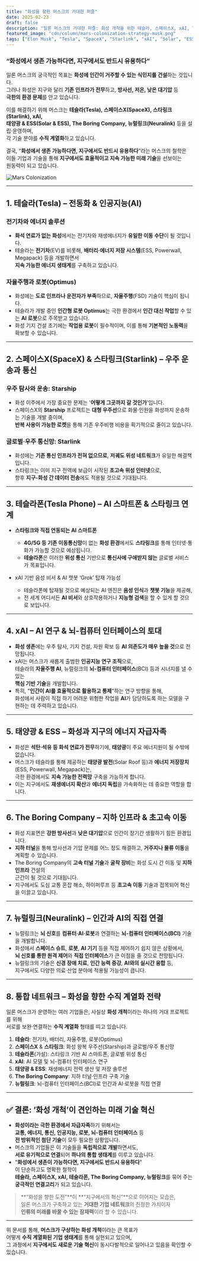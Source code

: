 ```yaml
---
title: "화성을 향한 머스크의 거대한 퍼즐"
date: 2025-02-23
draft: false
description: "일론 머스크의 거대한 퍼즐: 화성 개척을 위한 테슬라, 스페이스X, xAI, The Boring Company, Neuralink Corporation의 연결고리"
featured_image: "cdn/column/mars-colonization-strategy-musk.png"
tags: ["Elon Musk", "Tesla", "SpaceX", "Starlink", "xAI", "Solar", "ESS", "The Boring Company", "Neuralink Corporation", "Mars", "Phone"]
---
```


### “화성에서 생존 가능하다면, 지구에서도 반드시 유용하다”

일론 머스크의 궁극적인 목표는 **화성에 인간이 거주할 수 있는 식민지를 건설**하는 것입니다.  
그러나 화성은 지구와 달리 **기존 인프라가 전무**하고, **방사선, 저온, 낮은 대기압** 등  
**극한의 환경 문제**를 안고 있습니다.  

이를 해결하기 위해 머스크는 **테슬라(Tesla), 스페이스X(SpaceX), 스타링크(Starlink), xAI,  
태양광 & ESS(Solar & ESS), The Boring Company, 뉴럴링크(Neuralink)** 등을 설립·운영하며,  
각 기술 분야를 **수직 계열화**하고 있습니다.

결국, “**화성에서 생존 가능하다면, 지구에서도 반드시 유용하다**”라는 머스크의 철학은  
이들 기업과 기술을 통해 **지구에서도 효율적이고 지속 가능한 미래 기술**을 선보이는  
원동력이 되고 있습니다.

![Mars Colonization](https://blog.plura.io/cdn/column/mars-colonization-strategy-musk.png)

---

## 1. 테슬라(Tesla) – 전동화 & 인공지능(AI)
### 전기차와 에너지 솔루션
- **화석 연료가 없는 화성**에서는 전기차와 재생에너지가 **유일한 이동 수단**이 될 것입니다.  
- 테슬라는 **전기차**(EV)를 비롯해, **배터리·에너지 저장 시스템**(ESS, Powerwall, Megapack) 등을 개발하면서  
  **지속 가능한 에너지 생태계**를 구축하고 있습니다.

### 자율주행과 로봇(Optimus)
- 화성에는 **도로 인프라나 운전자가 부족**하므로, **자율주행**(FSD) 기술이 핵심이 됩니다.  
- 테슬라가 개발 중인 **인간형 로봇 Optimus**는 극한 환경에서 **인간 대신 작업**할 수 있는 **AI 로봇**으로 주목받고 있습니다.  
- 화성 기지 건설 초기에는 **작업용 로봇**이 필수적이며, 이를 통해 **기본적인 노동력**을 확보할 수 있습니다.

---

## 2. 스페이스X(SpaceX) & 스타링크(Starlink) – 우주 운송과 통신
### 우주 탐사와 운송: Starship
- 화성 이주에서 가장 중요한 문제는 '**어떻게 그곳까지 갈 것인가**'입니다.  
- 스페이스X의 **Starship** 프로젝트는 **대형 우주선**으로 화물·인원을 화성까지 운송하는 기술을 개발 중이며,  
  **반복 사용이 가능한 로켓**을 통해 기존 우주비행 비용을 획기적으로 줄이고 있습니다.

### 글로벌·우주 통신망: Starlink
- 화성에는 **기존 통신 인프라가 전혀 없으므로**, **저궤도 위성 네트워크**가 유일한 해결책입니다.  
- 스타링크는 이미 지구 전역에 보급이 시작된 **초고속 위성 인터넷**으로,  
  향후 **지구-화성 간 데이터 전송**에도 적용될 것으로 기대됩니다.

---

## 3. 테슬라폰(Tesla Phone) – AI 스마트폰 & 스타링크 연계
- **스타링크와 직접 연동되는 AI 스마트폰**  
  - **4G/5G 등 기존 이동통신망**이 없는 **화성 환경**에서도 **스타링크**를 통해 인터넷·통화가 가능할 것으로 예상됩니다.  
  - **테슬라폰**은 이러한 **위성 통신** 기반으로 **통신사에 구애받지 않는** 글로벌 서비스가 목표입니다.

- xAI 기반 음성 비서 & AI 챗봇 ‘Grok’ 탑재 가능성  
  - 테슬라폰에 탑재될 것으로 예상되는 AI 엔진은 **음성 인식**과 **챗봇 기능**을 제공해,  
  - 전 세계 어디서든 **AI 비서**와 상호작용하거나 **지능형 검색**을 할 수 있게 할 것으로 보입니다.

---

## 4. **xAI – AI 연구 & 뇌-컴퓨터 인터페이스의 토대**
- **화성 생존**에는 우주 탐사, 기지 건설, 자원 확보 등 **AI 의존도가 매우 높을 것**으로 전망됩니다.  
- xAI는 머스크가 새롭게 출범한 **인공지능 연구 조직**으로,  
  테슬라의 **자율주행 AI**, 뉴럴링크의 **뇌-컴퓨터 인터페이스**(BCI) 등과 시너지를 낼 수 있는  
  **핵심 기반 기술**을 개발합니다.  
- 특히, "**인간이 AI를 효율적으로 활용하고 통제**"하는 연구 방향을 통해,  
  화성에서 사람이 직접 하기 어려운 위험한 작업을 **AI**가 담당하도록 하는 모델을 구현하는 데 주력하고 있습니다.

---

## 5. **태양광 & ESS – 화성과 지구의 에너지 자급자족**
- 화성은 **석탄·석유 등 화석 연료가 전무**하기에, **태양광**이 주요 에너지원이 될 수밖에 없습니다.  
- 머스크가 테슬라를 통해 제공하는 **태양광 발전**(Solar Roof 등)과 **에너지 저장장치**(ESS, Powerwall, Megapack)는,  
  극한 환경에서도 **지속 가능한 전력망** 구축을 가능하게 합니다.  
- 이는 지구에서도 **재생에너지 확산**과 **에너지 독립**을 가속화하는 데 중요한 역할을 합니다.

---

## 6. **The Boring Company – 지하 인프라 & 초고속 이동**
- 화성 지표면은 **강한 방사선**과 **낮은 대기압**으로 인간이 장기간 생활하기 힘든 환경입니다.  
- **지하 터널**을 통해 방사선과 기압 문제를 어느 정도 해결하고, **거주지나 물류 이동**을 계획할 수 있습니다.  
- The Boring Company의 **고속 터널 기술**과 **굴착 장비**는 화성 도시 간 이동 및 **지하 인프라** 건설의  
  근간이 될 것으로 기대됩니다.  
- 지구에서도 도심 교통 혼잡 해소, 하이퍼루프 등 **초고속 이동** 기술과 접목되어 혁신을 이끌고 있습니다.

---

## 7. 뉴럴링크(Neuralink) – 인간과 AI의 직접 연결
- 뉴럴링크는 **뇌 신호**를 **컴퓨터·AI·로봇**과 연결하는 **뇌-컴퓨터 인터페이스(BCI)** 기술을 개발합니다.  
- 화성에서 **스페이스 슈트**, **로봇**, **AI 기기** 등을 직접 제어하기 쉽지 않은 상황에서,  
  **뇌 신호를 통한 원격 제어**와 **직접 인터페이스**가 큰 이점을 줄 것으로 전망됩니다.  
- 뉴럴링크의 기술은 **신경 장애 치료**, **인간 능력 증강**, **AI와의 실시간 융합** 등,  
  지구에서도 다양한 의료·산업 분야에 적용될 가능성이 큽니다.

---

## 8. **통합 네트워크 – 화성을 향한 수직 계열화 전략**
일론 머스크가 운영하는 여러 기업들은, 사실상 **화성 개척**이라는 하나의 거대 프로젝트를 위해  
서로를 보완·연결하는 **수직 계열화** 형태를 띠고 있습니다.

1. **테슬라**: 전기차, 배터리, 자율주행, 로봇(Optimus)  
2. **스페이스X** & **스타링크**: 화성 왕복 우주선(Starship)과 글로벌/우주 통신망  
3. **테슬라폰**(가설): 스타링크 기반 AI 스마트폰, 글로벌 위성 통신  
4. **xAI**: AI 모델 및 뇌-컴퓨터 인터페이스 연구  
5. **태양광 & ESS**: 재생에너지 전력 생산 및 저장 솔루션  
6. **The Boring Company**: 지하 터널·인프라 구축 기술  
7. **뉴럴링크**: 뇌-컴퓨터 인터페이스(BCI)로 인간과 AI·로봇을 직접 연결  

---

## ✅ 결론: ‘화성 개척’이 견인하는 미래 기술 혁신
- **화성이라는 극한 환경에서 자급자족**하기 위해서는  
  **교통, 에너지, 통신, 인공지능, 로봇, 뇌-컴퓨터 인터페이스** 등  
  **전 방위적인 첨단 기술**이 모두 필요한 상황입니다.  
- 머스크의 기업들은 이 기술들을 **독립적으로 개발**하면서도,  
  **서로 유기적으로 연결**되어 **하나의 통합 생태계**를 이루고 있습니다.  
- "**화성에서 생존이 가능하다면, 지구에서도 반드시 유용하다**"  
  이 단순하고도 명확한 철학이  
  **테슬라, 스페이스X, xAI, 테슬라폰, The Boring Company, 뉴럴링크**를 묶어 주는  
  **궁극적인 연결고리**가 되고 있습니다.

> **“화성을 향한 도전”**이 **“지구에서의 혁신”**으로 이어지는 모습은,  
> 일론 머스크가 구축하고 있는 **거대한 기업 네트워크**의 진정한 가치이자  
> **인류의 미래를 바꿀 수 있는 잠재력**이라 할 수 있습니다.

---  

위 문서를 통해, **머스크가 구상하는 화성 개척**이라는 큰 목표가  
어떻게 **수직 계열화된 기업 생태계**를 통해 실현되고 있으며,  
그 과정에서 **지구에서도 새로운 기술 혁신**이 동시다발적으로 일어나고 있음을 확인할 수 있습니다.
